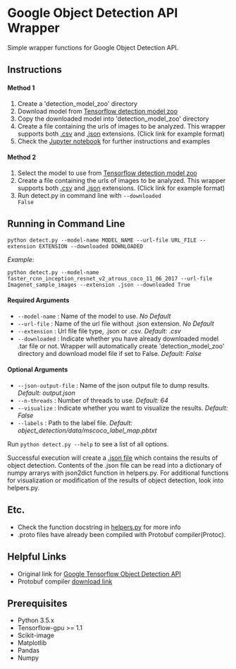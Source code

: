# Google Object Detection API Wrapper
Simple wrapper functions for Google Object Detection API.

## Instructions

#### Method 1
1. Create a 'detection_model_zoo' directory
2. Download model from [Tensorflow detection model zoo](https://github.com/tensorflow/models/blob/master/object_detection/g3doc/detection_model_zoo.md)
3. Copy the downloaded model into 'detection_model_zoo' directory
4. Create a file containing the urls of images to be analyzed. This wrapper supports both [.csv](https://github.com/1202kbs/object-detection-api-wrapper/blob/master/Imagenet_sample_images.csv) and [.json](https://github.com/1202kbs/object-detection-api-wrapper/blob/master/Imagenet_sample_images.json) extensions. (Click link for example format)
5. Check the [Jupyter notebook](https://github.com/1202kbs/object-detection-api-wrapper/blob/master/Google%20Object%20Detection%20API%20Wrapper%20Tutorial.ipynb) for further instructions and examples

#### Method 2
1. Select the model to use from [Tensorflow detection model zoo](https://github.com/tensorflow/models/blob/master/object_detection/g3doc/detection_model_zoo.md)
2. Create a file containing the urls of images to be analyzed. This wrapper supports both [.csv](https://github.com/1202kbs/object-detection-api-wrapper/blob/master/Imagenet_sample_images.csv) and [.json](https://github.com/1202kbs/object-detection-api-wrapper/blob/master/Imagenet_sample_images.json) extensions. (Click link for example format)
3. Run detect.py in command line with <code>--downloaded False</code>

## Running in Command Line
<pre><code>python detect.py --model-name MODEL_NAME --url-file URL_FILE --extension EXTENSION --downloaded DOWNLOADED</code></pre>

*Example:* 

<code>python detect.py --model-name faster_rcnn_inception_resnet_v2_atrous_coco_11_06_2017 --url-file Imagenet_sample_images --extension .json --downloaded True</code>

#### Required Arguments
* <code>--model-name</code> : Name of the model to use. *No Default*
* <code>--url-file</code> : Name of the url file without .json extension. *No Default*
* <code>--extension</code> : Url file file type, .json or .csv. *Default: .csv*
* <code>--downloaded</code> : Indicate whether you have already downloaded model .tar file or not. Wrapper will automatically create 'detection_model_zoo' directory and download model file if set to False. *Default: False*

#### Optional Arguments
* <code>--json-output-file</code> : Name of the json output file to dump results. *Default: output.json*
* <code>--n-threads</code> : Number of threads to use. *Default: 64*
* <code>--visualize</code> : Indicate whether you want to visualize the results. *Default: False*
* <code>--labels</code> : Path to the label file. *Default: object_detection/data/mscoco_label_map.pbtxt*

Run <code>python detect.py --help</code> to see a list of all options.

Successful execution will create a [.json file](https://github.com/1202kbs/object-detection-api-wrapper/blob/master/output.json) which contains the results of object detection. Contents of the .json file can be read into a dictionary of numpy arrarys with json2dict function in helpers.py. For additional functions for visualization or modification of the results of object detection, look into helpers.py.

## Etc.
* Check the function docstring in [helpers.py](https://github.com/1202kbs/object-detection-api-wrapper/blob/master/helpers.py) for more info
* .proto files have already been compiled with Protobuf compiler(Protoc).

## Helpful Links
* Original link for [Google Tensorflow Object Detection API](https://github.com/tensorflow/models/tree/master/object_detection)
* Protobuf compiler [download link](https://github.com/google/protobuf/releases/tag/v3.3.0)

## Prerequisites
* Python 3.5.x
* Tensorflow-gpu >= 1.1
* Scikit-image
* Matplotlib
* Pandas
* Numpy